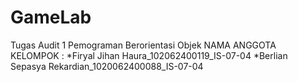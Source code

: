 # GameLab
Tugas Audit 1 Pemograman Berorientasi Objek
NAMA ANGGOTA KELOMPOK :
*Firyal Jihan Haura_102062400119_IS-07-04
*Berlian Sepasya Rekardian_1020062400088_IS-07-04
